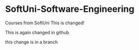 # SoftUni-Software-Engineering
Courses from SoftUni
This is changed!

This is again changed in github

this change is in a branch
